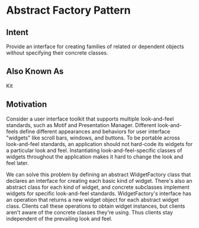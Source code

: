 # Abstract Factory Pattern #
## Intent
Provide an interface for creating families of related or dependent objects without specifying their concrete classes.
## Also Known As
Kit
## Motivation
Consider a user interface toolkit that supports multiple look-and-feel standards, such as Motif and Presentation Manager. Different look-and-feels define different appearances and behaviors for user interface "widgets" like scroll bars, windows, and buttons. To be portable across look-and-feel standards, an application should not hard-code its widgets for a particular look and feel. Instantiating look-and-feel-specific classes of widgets throughout the application makes it hard to change the look and feel later.

We can solve this problem by defining an abstract WidgetFactory class that declares an interface for creating each basic kind of widget. There's also an abstract class for each kind of widget, and concrete subclasses implement widgets for specific look-and-feel standards. WidgetFactory's interface has an operation that returns a new widget object for each abstract widget class. Clients call these operations to obtain widget instances, but clients aren't aware of the concrete classes they're using. Thus clients stay independent of the prevailing look and feel.


